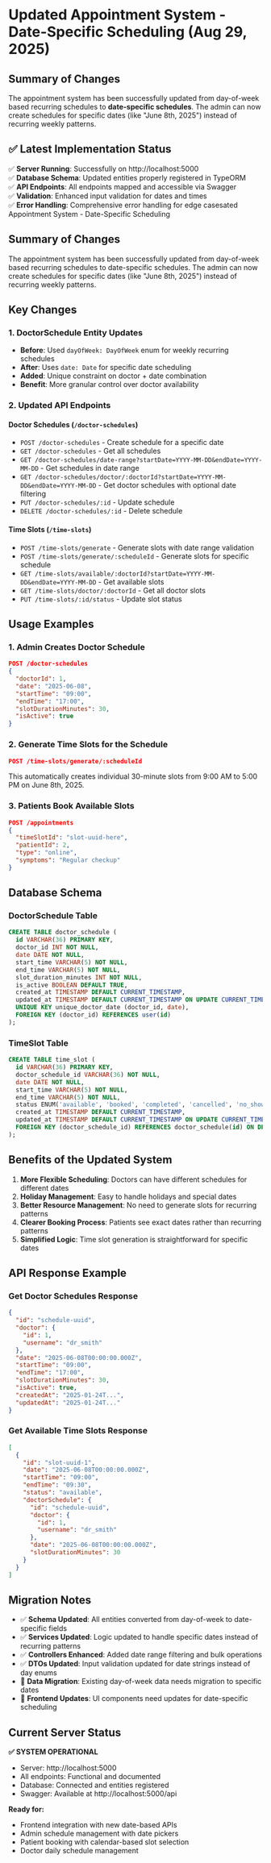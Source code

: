 # Updated Appointment System - Date-Specific Scheduling (Aug 29, 2025)

## Summary of Changes

The appointment system has been successfully updated from day-of-week based recurring schedules to **date-specific schedules**. The admin can now create schedules for specific dates (like "June 8th, 2025") instead of recurring weekly patterns.

## ✅ Latest Implementation Status

✅ **Server Running**: Successfully on http://localhost:5000  
✅ **Database Schema**: Updated entities properly registered in TypeORM  
✅ **API Endpoints**: All endpoints mapped and accessible via Swagger  
✅ **Validation**: Enhanced input validation for dates and times  
✅ **Error Handling**: Comprehensive error handling for edge casesated Appointment System - Date-Specific Scheduling

## Summary of Changes

The appointment system has been successfully updated from day-of-week based recurring schedules to date-specific schedules. The admin can now create schedules for specific dates (like "June 8th, 2025") instead of recurring weekly patterns.

## Key Changes

### 1. DoctorSchedule Entity Updates
- **Before**: Used `dayOfWeek: DayOfWeek` enum for weekly recurring schedules
- **After**: Uses `date: Date` for specific date scheduling
- **Added**: Unique constraint on doctor + date combination
- **Benefit**: More granular control over doctor availability

### 2. Updated API Endpoints

#### Doctor Schedules (`/doctor-schedules`)
- `POST /doctor-schedules` - Create schedule for a specific date
- `GET /doctor-schedules` - Get all schedules
- `GET /doctor-schedules/date-range?startDate=YYYY-MM-DD&endDate=YYYY-MM-DD` - Get schedules in date range
- `GET /doctor-schedules/doctor/:doctorId?startDate=YYYY-MM-DD&endDate=YYYY-MM-DD` - Get doctor schedules with optional date filtering
- `PUT /doctor-schedules/:id` - Update schedule
- `DELETE /doctor-schedules/:id` - Delete schedule

#### Time Slots (`/time-slots`)
- `POST /time-slots/generate` - Generate slots with date range validation
- `POST /time-slots/generate/:scheduleId` - Generate slots for specific schedule
- `GET /time-slots/available/:doctorId?startDate=YYYY-MM-DD&endDate=YYYY-MM-DD` - Get available slots
- `GET /time-slots/doctor/:doctorId` - Get all doctor slots
- `PUT /time-slots/:id/status` - Update slot status

## Usage Examples

### 1. Admin Creates Doctor Schedule
```json
POST /doctor-schedules
{
  "doctorId": 1,
  "date": "2025-06-08",
  "startTime": "09:00",
  "endTime": "17:00",
  "slotDurationMinutes": 30,
  "isActive": true
}
```

### 2. Generate Time Slots for the Schedule
```json
POST /time-slots/generate/:scheduleId
```
This automatically creates individual 30-minute slots from 9:00 AM to 5:00 PM on June 8th, 2025.

### 3. Patients Book Available Slots
```json
POST /appointments
{
  "timeSlotId": "slot-uuid-here",
  "patientId": 2,
  "type": "online",
  "symptoms": "Regular checkup"
}
```

## Database Schema

### DoctorSchedule Table
```sql
CREATE TABLE doctor_schedule (
  id VARCHAR(36) PRIMARY KEY,
  doctor_id INT NOT NULL,
  date DATE NOT NULL,
  start_time VARCHAR(5) NOT NULL,
  end_time VARCHAR(5) NOT NULL,
  slot_duration_minutes INT NOT NULL,
  is_active BOOLEAN DEFAULT TRUE,
  created_at TIMESTAMP DEFAULT CURRENT_TIMESTAMP,
  updated_at TIMESTAMP DEFAULT CURRENT_TIMESTAMP ON UPDATE CURRENT_TIMESTAMP,
  UNIQUE KEY unique_doctor_date (doctor_id, date),
  FOREIGN KEY (doctor_id) REFERENCES user(id)
);
```

### TimeSlot Table
```sql
CREATE TABLE time_slot (
  id VARCHAR(36) PRIMARY KEY,
  doctor_schedule_id VARCHAR(36) NOT NULL,
  date DATE NOT NULL,
  start_time VARCHAR(5) NOT NULL,
  end_time VARCHAR(5) NOT NULL,
  status ENUM('available', 'booked', 'completed', 'cancelled', 'no_show') DEFAULT 'available',
  created_at TIMESTAMP DEFAULT CURRENT_TIMESTAMP,
  updated_at TIMESTAMP DEFAULT CURRENT_TIMESTAMP ON UPDATE CURRENT_TIMESTAMP,
  FOREIGN KEY (doctor_schedule_id) REFERENCES doctor_schedule(id) ON DELETE CASCADE
);
```

## Benefits of the Updated System

1. **More Flexible Scheduling**: Doctors can have different schedules for different dates
2. **Holiday Management**: Easy to handle holidays and special dates
3. **Better Resource Management**: No need to generate slots for recurring patterns
4. **Clearer Booking Process**: Patients see exact dates rather than recurring patterns
5. **Simplified Logic**: Time slot generation is straightforward for specific dates

## API Response Example

### Get Doctor Schedules Response
```json
{
  "id": "schedule-uuid",
  "doctor": {
    "id": 1,
    "username": "dr_smith"
  },
  "date": "2025-06-08T00:00:00.000Z",
  "startTime": "09:00",
  "endTime": "17:00",
  "slotDurationMinutes": 30,
  "isActive": true,
  "createdAt": "2025-01-24T...",
  "updatedAt": "2025-01-24T..."
}
```

### Get Available Time Slots Response
```json
[
  {
    "id": "slot-uuid-1",
    "date": "2025-06-08T00:00:00.000Z",
    "startTime": "09:00",
    "endTime": "09:30",
    "status": "available",
    "doctorSchedule": {
      "id": "schedule-uuid",
      "doctor": {
        "id": 1,
        "username": "dr_smith"
      },
      "date": "2025-06-08T00:00:00.000Z",
      "slotDurationMinutes": 30
    }
  }
]
```

## Migration Notes

- ✅ **Schema Updated**: All entities converted from day-of-week to date-specific fields  
- ✅ **Services Updated**: Logic updated to handle specific dates instead of recurring patterns  
- ✅ **Controllers Enhanced**: Added date range filtering and bulk operations  
- ✅ **DTOs Updated**: Input validation updated for date strings instead of day enums  
- 🔄 **Data Migration**: Existing day-of-week data needs migration to specific dates  
- 🔄 **Frontend Updates**: UI components need updates for date-specific scheduling  

## Current Server Status

**✅ SYSTEM OPERATIONAL**
- Server: http://localhost:5000
- All endpoints: Functional and documented
- Database: Connected and entities registered
- Swagger: Available at http://localhost:5000/api

**Ready for:**
- Frontend integration with new date-based APIs
- Admin schedule management with date pickers
- Patient booking with calendar-based slot selection
- Doctor daily schedule management
